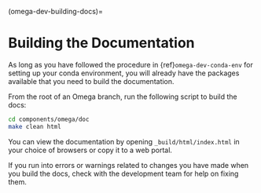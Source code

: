<!--
© 2025. Triad National Security, LLC. All rights reserved.
This program was produced under U.S. Government contract 89233218CNA000001 for Los Alamos National Laboratory (LANL), which is operated by Triad National Security, LLC for the U.S. Department of Energy/National Nuclear Security Administration. All rights in the program are reserved by Triad National Security, LLC, and the U.S. Department of Energy/National Nuclear Security Administration. The Government is granted for itself and others acting on its behalf a nonexclusive, paid-up, irrevocable worldwide license in this material to reproduce, prepare. derivative works, distribute copies to the public, perform publicly and display publicly, and to permit others to do so.
-->

(omega-dev-building-docs)=

# Building the Documentation

As long as you have followed the procedure in {ref}`omega-dev-conda-env` for
setting up your conda environment, you will already have the packages available
that you need to build the documentation.

From the root of an Omega branch, run the following script to build the docs:

```bash
cd components/omega/doc
make clean html
```

You can view the documentation by opening `_build/html/index.html` in your
choice of browsers or copy it to a web portal.

If you run into errors or warnings related to changes you have made when you
build the docs, check with the development team for help on fixing them.

